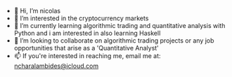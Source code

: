 - 👋 Hi, I’m nicolas
- 👀 I’m interested in the cryptocurrency markets
- 🌱 I’m currently learning algorithmic trading and quantitative analysis with Python and i am interested in also learning Haskell
- 💞️ I’m looking to collaborate on algorithmic trading projects or any job opportunities that arise as a 'Quantitative Analyst'
- 📫 If you're interested in reaching me, email me at: ncharalambides@icloud.com
